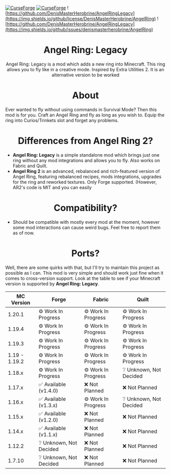 [![CurseForge](https://cf.way2muchnoise.eu/angel-ring-legacy.svg)](https://www.curseforge.com/minecraft/mc-mods/angel-ring-legacy)
[![CurseForge](https://cf.way2muchnoise.eu/versions/angel-ring-legacy.svg)](https://www.curseforge.com/minecraft/mc-mods/angel-ring-legacy)
![https://github.com/DenisMasterHerobrine/AngelRingLegacy](https://img.shields.io/github/license/DenisMasterHerobrine/AngelRing) 
![https://github.com/DenisMasterHerobrine/AngelRingLegacy](https://img.shields.io/github/issues/denismasterherobrine/AngelRing)
<div align="center"> <h1>  Angel Ring: Legacy</h1> </div>
<div align="center"> Angel Ring: Legacy is a mod which adds a new ring into Minecraft. This ring allows you to fly like in a creative mode. Inspired by Extra Utilities 2. It is an alternative version to be worked</div>

<div align="center"> <h1>  About</h1> </div>
Ever wanted to fly without using commands in Survival Mode? Then this mod is for you. Craft an Angel Ring and fly as long as you wish to. Equip the ring into Curios/Trinkets slot and forget any problems.

<div align="center"> <h1> Differences from Angel Ring 2?</h1> </div>

- **Angel Ring: Legacy** is a simple standalone mod which brings just one ring without any mod integrations and allows you to fly. Also works on Fabric and Quilt.
- **Angel Ring 2** is an advanced, rebalanced and rich-featured version of Angel Ring, featuring rebalanced recipes, mods integrations, upgrades for the ring and reworked textures. Only Forge supported. (However, AR2's code is MIT and you can easily

<div align="center"> <h1>  Compatibility?</h1> </div>

- Should be compatible with mostly every mod at the moment, however some mod interactions can cause weird bugs. Feel free to report them as of now.

<div align="center"> <h1>  Ports?</h1> </div>

Well, there are some quirks with that, but I'll try to maintain this project as possible as I can. This mod is very simple and should work just fine when it comes to cross-version support. Look at the table to see if your Minecraft version is supported by **Angel Ring: Legacy**.


| MC Version | Forge | Fabric | Quilt |
| --- | --- | --- | --- |
| 1.20.1 | ⚙️ Work In Progress | ⚙️ Work In Progress | ⚙️ Work In Progress |
| 1.19.4 | ⚙️ Work In Progress | ⚙️ Work In Progress | ⚙️ Work In Progress |
| 1.19.3 | ⚙️ Work In Progress | ⚙️ Work In Progress | ⚙️ Work In Progress |
| 1.19 - 1.19.2 | ⚙️ Work In Progress | ⚙️ Work In Progress | ⚙️ Work In Progress |
| 1.18.x | ⚙️ Work In Progress | ⚙️ Work In Progress | ❔ Unknown, Not Decided |
| 1.17.x | ✅ Available (v1.4.0) | ❌ Not Planned | ❌ Not Planned |
| 1.16.x | ✅ Available (v1.3.x) | ⚙️ Work In Progress | ❔ Unknown, Not Decided |
| 1.15.x | ✅ Available (v1.2.0) | ❌ Not Planned | ❌ Not Planned |
| 1.14.x | ✅ Available (v1.1.x) | ❌ Not Planned | ❌ Not Planned |
| 1.12.2 | ❔ Unknown, Not Decided | ❌ Not Planned | ❌ Not Planned |
| 1.7.10 | ❔ Unknown, Not Decided | ❌ Not Planned | ❌ Not Planned |
